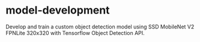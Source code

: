 # model-development

Develop and train a custom object detection model using SSD MobileNet V2 FPNLite 320x320 with Tensorflow Object Detection API. 
